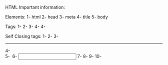 HTML Important information:

  Elements:
    1- html
    2- head
    3- meta
    4- title
    5- body


  Tags:
    1- <html>
    2- <head>
    3- <meta>
    4- <title>
    5- <body>


  Opening and Closing tags:
    1- <html></html>
    2- <head></head>
    3- <title></title>
    4- <body></body>


Self Closing tags:
  1- <meta>
  2- <link>
  3- <hr>
  4- <br>
  5- <img>
  6- <input>
  7- <source>
  8- <embed>
  9- <param>
  10- <wbr>
